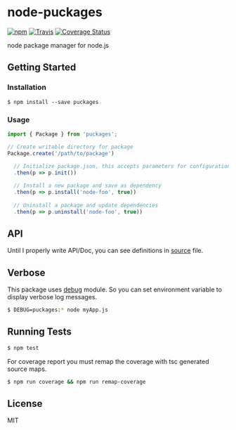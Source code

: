 # node-puckages
[![npm](https://img.shields.io/npm/v/puckages.svg)](https://www.puckages.com/package/puckages) [![Travis](https://img.shields.io/travis/ibrahimduran/node-puckages.svg)](https://travis-ci.org/ibrahimduran/node-puckages) [![Coverage Status](https://coveralls.io/repos/github/ibrahimduran/node-puckages/badge.svg?branch=master)](https://coveralls.io/github/ibrahimduran/node-puckages?branch=master)

node package manager for node.js

## Getting Started

### Installation

`$ npm install --save puckages`

### Usage
```js
import { Package } from 'puckages';

// Create writable directory for package
Package.create('/path/to/package')
  
  // Initialize package.json, this accepts parameters for configuration and options.
  .then(p => p.init())

  // Install a new package and save as dependency
  .then(p => p.install('node-foo', true))
  
  // Uninstall a package and update dependencies
  .then(p => p.uninstall('node-foo', true))
```

## API
Until I properly write API/Doc, you can see definitions in [source](src/index.ts) file.

## Verbose
This package uses [debug](https://github.com/visionmedia/debug) module. So you can set environment variable to display verbose log messages.
```sh
$ DEBUG=puckages:* node myApp.js
```

## Running Tests
```bash
$ npm test
```

For coverage report you must remap the coverage with tsc generated source maps.

```bash
$ npm run coverage && npm run remap-coverage
```

## License
MIT
